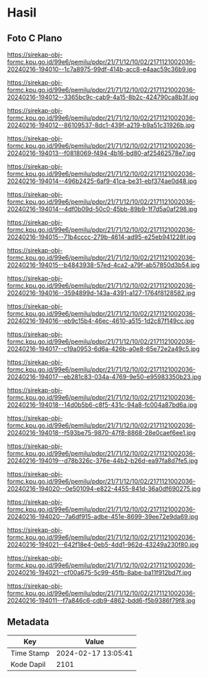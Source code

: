# Hasil

## Foto C Plano

https://sirekap-obj-formc.kpu.go.id/99e6/pemilu/pdpr/21/71/12/10/02/2171121002036-20240216-194010--1c7a8975-99df-414b-acc8-e4aac59c36b9.jpg

https://sirekap-obj-formc.kpu.go.id/99e6/pemilu/pdpr/21/71/12/10/02/2171121002036-20240216-194012--3365bc9c-cab9-4a15-8b2c-424790ca8b3f.jpg

https://sirekap-obj-formc.kpu.go.id/99e6/pemilu/pdpr/21/71/12/10/02/2171121002036-20240216-194012--86109537-8dc1-439f-a219-b9a51c31926b.jpg

https://sirekap-obj-formc.kpu.go.id/99e6/pemilu/pdpr/21/71/12/10/02/2171121002036-20240216-194013--f0818069-f494-4b16-bd80-af25462578e7.jpg

https://sirekap-obj-formc.kpu.go.id/99e6/pemilu/pdpr/21/71/12/10/02/2171121002036-20240216-194014--496b2425-6af9-41ca-be31-ebf374ae0d48.jpg

https://sirekap-obj-formc.kpu.go.id/99e6/pemilu/pdpr/21/71/12/10/02/2171121002036-20240216-194014--4df0b09d-50c0-45bb-89b9-1f7d5a0af298.jpg

https://sirekap-obj-formc.kpu.go.id/99e6/pemilu/pdpr/21/71/12/10/02/2171121002036-20240216-194015--71b4cccc-279b-4614-ad95-e25eb941228f.jpg

https://sirekap-obj-formc.kpu.go.id/99e6/pemilu/pdpr/21/71/12/10/02/2171121002036-20240216-194015--b4843938-57ed-4ca2-a79f-ab57850d3b54.jpg

https://sirekap-obj-formc.kpu.go.id/99e6/pemilu/pdpr/21/71/12/10/02/2171121002036-20240216-194016--3594899d-143a-4391-a127-1764f8128582.jpg

https://sirekap-obj-formc.kpu.go.id/99e6/pemilu/pdpr/21/71/12/10/02/2171121002036-20240216-194016--eb9c15b4-46ec-4610-a515-1d2c87f149cc.jpg

https://sirekap-obj-formc.kpu.go.id/99e6/pemilu/pdpr/21/71/12/10/02/2171121002036-20240216-194017--c19a0953-6d6a-426b-a0e8-65e72e2a49c5.jpg

https://sirekap-obj-formc.kpu.go.id/99e6/pemilu/pdpr/21/71/12/10/02/2171121002036-20240216-194017--eb281c83-034a-4769-9e50-e95983350b23.jpg

https://sirekap-obj-formc.kpu.go.id/99e6/pemilu/pdpr/21/71/12/10/02/2171121002036-20240216-194018--14d0b5b6-c8f5-431c-94a8-fc004a87bd6a.jpg

https://sirekap-obj-formc.kpu.go.id/99e6/pemilu/pdpr/21/71/12/10/02/2171121002036-20240216-194018--f593be75-9870-47f8-8868-28e0caef6ee1.jpg

https://sirekap-obj-formc.kpu.go.id/99e6/pemilu/pdpr/21/71/12/10/02/2171121002036-20240216-194019--d78b326c-376e-44b2-b26d-ea97fa8d7fe5.jpg

https://sirekap-obj-formc.kpu.go.id/99e6/pemilu/pdpr/21/71/12/10/02/2171121002036-20240216-194020--0e501094-e822-4455-841d-36a0df690275.jpg

https://sirekap-obj-formc.kpu.go.id/99e6/pemilu/pdpr/21/71/12/10/02/2171121002036-20240216-194020--7a6df915-adbe-451e-8699-39ee72e9da69.jpg

https://sirekap-obj-formc.kpu.go.id/99e6/pemilu/pdpr/21/71/12/10/02/2171121002036-20240216-194021--642f18e4-0eb5-4dd1-962d-43249a230f80.jpg

https://sirekap-obj-formc.kpu.go.id/99e6/pemilu/pdpr/21/71/12/10/02/2171121002036-20240216-194021--cf00a675-5c99-45fb-8abe-ba11f912bd7f.jpg

https://sirekap-obj-formc.kpu.go.id/99e6/pemilu/pdpr/21/71/12/10/02/2171121002036-20240216-194011--f7a846c6-cdb9-4862-bdd6-f5b9386f79f8.jpg


## Metadata

| Key        | Value               |
| ---------- | ------------------- |
| Time Stamp | 2024-02-17 13:05:41 |
| Kode Dapil | 2101                |



